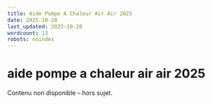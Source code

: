 ```yaml
---
title: Aide Pompe A Chaleur Air Air 2025
date: 2025-10-28
last_updated: 2025-10-28
wordcount: 13
robots: noindex
---
```


# aide pompe a chaleur air air 2025

Contenu non disponible – hors sujet.